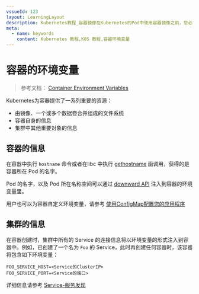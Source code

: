 ```yaml
---
vssueId: 123
layout: LearningLayout
description: Kubernetes教程_容器镜像在Kubernetes的Pod中使用容器镜像之前，您必须将其推送到一个镜像仓库（或者使用仓库中已经有的容器镜像）。在 Kubernetes 的 Pod 定义中定义容器时，必须指定容器所使用的镜像，容器中的image字段支持与docker命令一样的语法，包括私有镜像仓库和标签。
meta:
  - name: keywords
    content: Kubernetes 教程,K8S 教程,容器环境变量
---
```


# 容器的环境变量

<AdSenseTitle/>

> 参考文档： [Container Environment Variables](https://kubernetes.io/docs/concepts/containers/container-environment-variables/)

Kubernetes为容器提供了一系列重要的资源：
* 由镜像、一个或多个数据卷合并组成的文件系统
* 容器自身的信息
* 集群中其他重要对象的信息

## 容器的信息

在容器中执行 `hostname` 命令或者在libc 中执行 [gethostname](http://man7.org/linux/man-pages/man2/gethostname.2.html) 函调用，获得的是容器所在 Pod 的名字。

Pod 的名字，以及 Pod 所在名称空间可以通过 [downward API](https://kubernetes.io/docs/tasks/inject-data-application/downward-api-volume-expose-pod-information/) 注入到容器的环境变量里。

用户也可以为容器自定义环境变量，请参考 [使用ConfigMap配置您的应用程序](/learning/k8s-intermediate/config/config-map.html)

## 集群的信息

在容器创建时，集群中所有的 Service 的连接信息将以环境变量的形式注入到容器中。例如，已创建了一个名为 `Foo` 的 Service，此时再创建任何容器时，该容器将包含如下环境变量：

```
FOO_SERVICE_HOST=<Service的ClusterIP>
FOO_SERVICE_PORT=<Service的端口>
```

详细信息请参考 [Service-服务发现](/learning/k8s-intermediate/service/service-details.html#服务发现)
